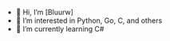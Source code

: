 - 👋 Hi, I’m [Bluurw]
- 👀 I’m interested in Python, Go, C, and others
- 🌱 I’m currently learning C#

<!---
bluurw/bluurw is a ✨ special ✨ repository because its `README.md` (this file) appears on your GitHub profile.
You can click the Preview link to take a look at your changes.
--->
